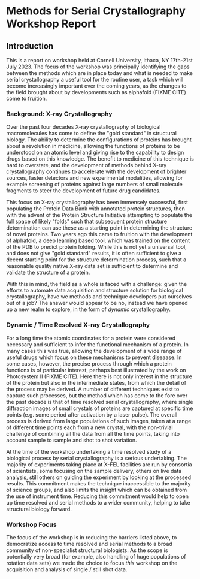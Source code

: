 # Methods for Serial Crystallography Workshop Report

## Introduction

This is a report on workshop held at Cornell University, Ithaca, NY 17th-21st July 2023. The focus of the workshop was principally identifying the gaps between the methods which are in place today and what is needed to make serial crystallography a useful tool for the routine user, a task which will become increasingly important over the coming years, as the changes to the field brought about by developments such as alphafold (FIXME CITE) come to fruition.

### Background: X-ray Crystallography

Over the past four decades X-ray crystallography of biological macromolecules has come to define the "gold standard" in structural biology. The ability to determine the configurations of proteins has brought about a revolution in medicine, allowing the functions of proteins to be understood on an atomic level and giving rise to the capability to design drugs based on this knowledge. The benefit to medicine of this technique is hard to overstate, and the development of methods behind X-ray crystallography continues to accelerate with the development of brighter sources, faster detectors and new experimental modalities, allowing for example screening of proteins against large numbers of small molecule fragments to steer the development of future drug candidates.

This focus on X-ray crystallography has been immensely successful, first populating the Protein Data Bank with annotated protein structures, then with the advent of the Protein Structure Initiative attempting to populate the full space of likely "folds" such that subsequent protein structure determination can use these as a starting point in determining the structure of novel proteins. Two years ago this came to fruition with the development of alphafold, a deep learning based tool, which was trained on the content of the PDB to predict protein folding. While this is not yet a universal tool, and does not give "gold standard" results, it is often sufficient to give a decent starting point for the structure determination process, such that a reasonable quality native X-ray data set is sufficient to determine and validate the structure of a protein.

With this in mind, the field as a whole is faced with a challenge: given the efforts to automate data acquisition and structure solution for biological crystallography, have we methods and technique developers put ourselves out of a job? The answer would appear to be no, instead we have opened up a new realm to explore, in the form of _dynamic_ crystallography.

### Dynamic / Time Resolved X-ray Crystallography

For a long time the atomic coordinates for a protein were considered necessary and sufficient to infer the functional mechanism of a protein. In many cases this was true, allowing the development of a wide range of useful drugs which focus on these mechanisms to prevent diseaase. In some cases, however, the precise process through which a protein functions is of particular interest, perhaps best illustrated by the work on Photosystem II (FIXME CITE). Here there is not only interest in the structure of the protein but also in the intermediate states, from which the detail of the process may be derived. A number of different techniques exist to capture such processes, but the method which has come to the fore over the past decade is that of time resolved serial crystallography, where single diffraction images of small crystals of proteins are captured at specific time points (e.g. some period after activation by a laser pulse). The overall process is derived from large populations of such images, taken at a range of different time points each from a new crystal, with the non-trivial challenge of combining all the data from all the time points, taking into account sample to sample and shot to shot variation.

At the time of the workshop undertaking a time resolved study of a biological process by serial crystallography is a serious undertaking. The majority of experiments taking place at X-FEL facilities are run by consortia of scientists, some focusing on the sample delivery, others on live data analysis, still others on guiding the experiment by looking at the processed results. This commitment makes the technique inaccessible to the majority of science groups, and also limits the insight which can be obtained from the use of instrument time. Reducing this commitment would help to open up time resolved and serial methods to a wider community, helping to take structural biology forward.

### Workshop Focus

The focus of the workshop is in reducing the barriers listed above, to democratize access to time resolved and serial methods to a broad community of non-specialist structural biologists. As the scope is potentially very broad (for example, also handling of huge populations of rotation data sets) we made the choice to focus _this_ workshop on the acquisition and analysis of single / still shot data.
